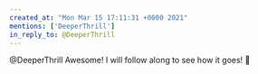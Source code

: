 ```yaml
---
created_at: "Mon Mar 15 17:11:31 +0000 2021"
mentions: ['DeeperThrill']
in_reply_to: @DeeperThrill
---
```


@DeeperThrill Awesome! I will follow along to see how it goes! 🙂